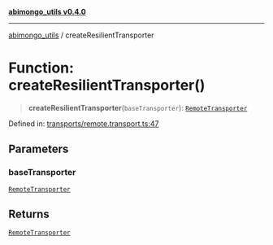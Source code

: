 [**abimongo_utils v0.4.0**](../README.md)

***

[abimongo_utils](../README.md) / createResilientTransporter

# Function: createResilientTransporter()

> **createResilientTransporter**(`baseTransporter`): [`RemoteTransporter`](../type-aliases/RemoteTransporter.md)

Defined in: [transports/remote.transport.ts:47](https://github.com/NodEm9/abimongo_utils/blob/a65cd6462ac155e030ff8f62ef498bb805490cbf/src/transports/remote.transport.ts#L47)

## Parameters

### baseTransporter

[`RemoteTransporter`](../type-aliases/RemoteTransporter.md)

## Returns

[`RemoteTransporter`](../type-aliases/RemoteTransporter.md)
